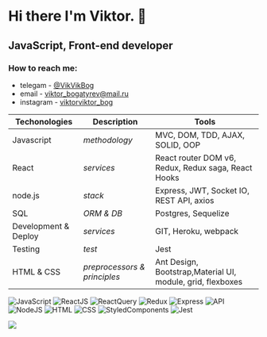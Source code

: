 # Hi there I'm Viktor. 👋

<!--
**Viktor-Vrazumitel/viktor-vrazumitel** is a ✨ _special_ ✨ repository because its `README.md` (this file) appears on your GitHub profile.

Here are some ideas to get you started:

- 🔭 I’m currently working on ...
- 🌱 I’m currently learning ...
- 👯 I’m looking to collaborate on ...
- 🤔 I’m looking for help with ...
- 💬 Ask me about ...
- 📫 How to reach me: ...
- 😄 Pronouns: ...
- ⚡ Fun fact: ...
-->
## JavaScript, Front-end developer 

### How to reach me: 

 - telegam - [@VikVikBog](https://t.me/VikVikBog) 
 - email - viktor_bogatyrev@mail.ru
 - instagram - [viktorviktor_bog](https://instagram.com/viktorviktor_bog)

Techonologies | Description | Tools
--- | --- | ---
Javascript | *methodology* | MVC, DOM, TDD, AJAX, SOLID, OOP
React | *services* | React router DOM v6, Redux, Redux saga, React Hooks
node.js | *stack* | Express, JWT, Socket IO, REST API, axios
SQL | *ORM & DB* | Postgres, Sequelize
Development & Deploy | *services* | GIT, Heroku, webpack
Testing | *test* | Jest
HTML & CSS | *preprocessors & principles* | Ant Design, Bootstrap,Material UI, module, grid, flexboxes


![JavaScript](https://img.shields.io/badge/-JavaScript-090909?style=for-the-badge&logo=JavaScript)
![ReactJS](https://img.shields.io/badge/-React-090909?style=for-the-badge&logo=React)
![ReactQuery](https://img.shields.io/badge/-ReactQuery-090909?style=for-the-badge&logo=reactQuery)
![Redux](https://img.shields.io/badge/-Redux-090909?style=for-the-badge&logo=Redux)
![Express](https://img.shields.io/badge/-Express-090909?style=for-the-badge&logo=Express)
![API](https://img.shields.io/badge/-REST&#032;API-090909?style=for-the-badge)
![NodeJS](https://img.shields.io/badge/-NodeJs-090909?style=for-the-badge&logo=Node)
![HTML](https://img.shields.io/badge/-HTML-090909?style=for-the-badge&logo=html5)
![CSS](https://img.shields.io/badge/-CSS-090909?style=for-the-badge&logo=css3)
![StyledComponents](https://img.shields.io/badge/-StyledComponents-090909?style=for-the-badge&logo=styledComponents)
![Jest](https://img.shields.io/badge/-jest-090909?style=for-the-badge&logo=jest)

![](https://visitor-badge.glitch.me/badge?page_id=compampa)
